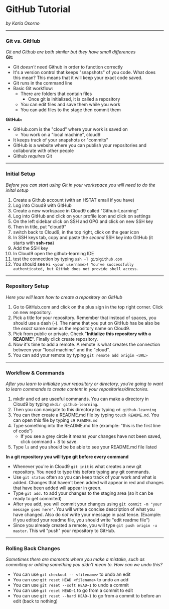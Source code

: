 # GitHub Tutorial

_by Karla Osorno_

---
### Git vs. GitHub
_Git and Github are both similar but they have small differences_  
**Git:**
* Git _doesn't_ need Github in order to function correctly
* It's a version control that keeps "snapshots" of you code. What does this mean? This means that it will keep your exact code saved.
* Git runs in the command line
* Basic Git workflow:
    * There are folders that contain files
        * Once git is initialized, it is called a repository
    * You can edit files and save them while you work
    * You can add files to the stage then commit them  

**GitHub:**
* GitHub.com is the "cloud" where your work is saved on
    * You work on a "local machine", cloud9
* It keeps track of your snapshots or "commits"
* GitHub is a website where you can publish your repositories and collaborate with other people
* Github _requires_ Git


---
### Initial Setup
_Before you can start using Git in your workspace you will need to do the inital setup_
1. Create a Github account (with an HSTAT email if you have)
2. Log into Cloud9 with GitHub
3. Create a new workspace in Cloud9 called "Github-Learning"
4. Log into GitHub and click on your profile icon and click on settings
5. On the left sidebar click on SSH and GPG and click on new SSH key
6. Then in title, put "cloud9"
7. switch back to Cloud9, in the top right, click on the gear icon
8. In SSH keys tab, copy and paste the _second_ SSH key into GitHub (it starts with **ssh-rsa**)
9. Add the SSH key
10. In Cloud9 open the github-learning IDE
11. test the connection by typing `ssh -T git@github.com`
12. You should see `Hi <your username>! You've successfully authenticated, but GitHub does not provide shell access.`


---
### Repository Setup
_Here you will learn how to create a repository on GitHub_
1. Go to GitHub.com and click on the plus sign in the top right corner. Click on new repository.
2. Pick a title for your repository. Remember that instead of spaces, you should use a dash (-). The name that you put on GitHub
 has be also be the _exact_ same name as the repository name on Cloud9.
3. Pick from public or private. Check "**Initialize this repository with a README**". Finally click create repository.
4. Now it's time to add a remote. A remote is what creates the connection between your "local machine" and the "cloud".
5. You can add your remote by typing `git remote add origin <URL>`


---
### Workflow & Commands
_After you learn to initialize your repository or directory, you're going to want to learn commands to create content in your repositories/directories._
1. mkdir and cd are useeful commands. You can make a directory in Cloud9 by typing `mkdir github-learning`.
2. Then you can navigate to this directory by typing `cd github-learning`
3. You can then create a README.md file by typing `touch README.md`. You can open this file by typing `c9 README.md`
4. Type something into the README.md file (example: "this is the first line of code")
    * If you see a grey circle it means your changes have not been saved, click command + S to save.
5. Type `ls` and you should be be able to see your README.md file listed

**In a git repository you will type git before every command**
* Whenever you're in Cloud9 `git init` is what creates a new git repository. You need to type this before typing any git commands.
* Use `git status` often so you can keep track of your work and what is added. Changes that haven't been added will appear in red and changes that have
 been added will appear in green.
* Type `git add.` to add your changes to the staging area (so it can be ready to get commited)
* After you add, you will commit your changes using `git commit -m "your message goes here"`. You will write a concise description of what you have changed.
Also do _not_ write your message in past tense. (Example: if you edited your readme file, you should write "edit readme file")
* Since you already created a remote, you will type `git push origin -u master`. This wil "push" your repository to GitHub.


---
### Rolling Back Changes
_Sometimes there are moments where you make a mistake, such as commiting or adding something you didn't mean to. How can we undo this?_
* You can use `git checkout -- <filename>` to undo an edit
* You can use `git reset HEAD <filename>` to undo an add
* You can use `git reset --soft HEAD~1` to undo a commit
* You can use `git reset HEAD~1` to go from a commit to edit
* You can use `git reset --hard HEAD~1` to go from a commit to before an edit (back to nothing)